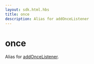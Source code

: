 ```yaml
---
layout: sdk.html.hbs
title: once
description: Alias for addOnceListener
---
```


# once

Alias for [addOnceListener](/sdk/js/6/core-classes/kuzzle-event-emitteradd-once-listener/).
